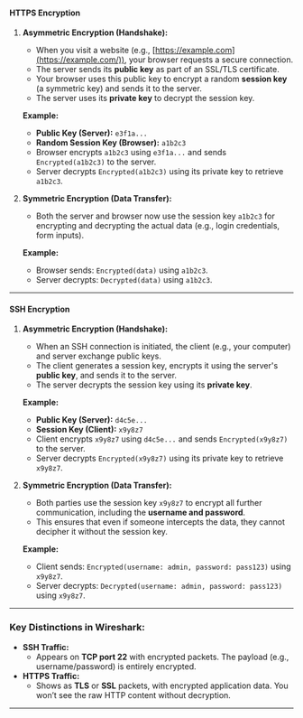 #### **HTTPS Encryption**

1. **Asymmetric Encryption (Handshake):**
    
    - When you visit a website (e.g., [https://example.com](https://example.com/)), your browser requests a secure connection.
    - The server sends its **public key** as part of an SSL/TLS certificate.
    - Your browser uses this public key to encrypt a random **session key** (a symmetric key) and sends it to the server.
    - The server uses its **private key** to decrypt the session key.
    
    **Example:**
    
    - **Public Key (Server):** `e3f1a...`
    - **Random Session Key (Browser):** `a1b2c3`
    - Browser encrypts `a1b2c3` using `e3f1a...` and sends `Encrypted(a1b2c3)` to the server.
    - Server decrypts `Encrypted(a1b2c3)` using its private key to retrieve `a1b2c3`.
2. **Symmetric Encryption (Data Transfer):**
    
    - Both the server and browser now use the session key `a1b2c3` for encrypting and decrypting the actual data (e.g., login credentials, form inputs).
    
    **Example:**
    
    - Browser sends: `Encrypted(data)` using `a1b2c3`.
    - Server decrypts: `Decrypted(data)` using `a1b2c3`.

---

#### **SSH Encryption**

1. **Asymmetric Encryption (Handshake):**
    
    - When an SSH connection is initiated, the client (e.g., your computer) and server exchange public keys.
    - The client generates a session key, encrypts it using the server's **public key**, and sends it to the server.
    - The server decrypts the session key using its **private key**.
    
    **Example:**
    
    - **Public Key (Server):** `d4c5e...`
    - **Session Key (Client):** `x9y8z7`
    - Client encrypts `x9y8z7` using `d4c5e...` and sends `Encrypted(x9y8z7)` to the server.
    - Server decrypts `Encrypted(x9y8z7)` using its private key to retrieve `x9y8z7`.
2. **Symmetric Encryption (Data Transfer):**
    
    - Both parties use the session key `x9y8z7` to encrypt all further communication, including the **username and password**.
    - This ensures that even if someone intercepts the data, they cannot decipher it without the session key.
    
    **Example:**
    
    - Client sends: `Encrypted(username: admin, password: pass123)` using `x9y8z7`.
    - Server decrypts: `Decrypted(username: admin, password: pass123)` using `x9y8z7`.

---

### Key Distinctions in Wireshark:

- **SSH Traffic:**
    - Appears on **TCP port 22** with encrypted packets. The payload (e.g., username/password) is entirely encrypted.
- **HTTPS Traffic:**
    - Shows as **TLS** or **SSL** packets, with encrypted application data. You won’t see the raw HTTP content without decryption.

---